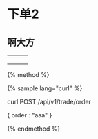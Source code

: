 # 下单2

## 啊大方

|   |   |   |
| - | - | - |
|   |   |   |
|   |   |   |
|   |   |   |

>

{% method %}

{% sample lang="curl" %}

curl POST /api/v1/trade/order

{
  order : "aaa"
}

{% endmethod %}
